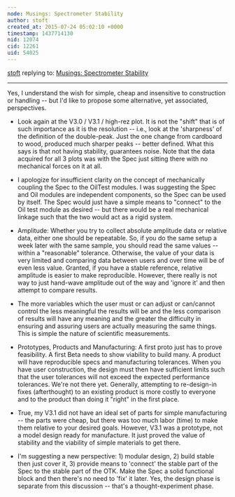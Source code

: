 ```yaml
---
node: Musings: Spectrometer Stability
author: stoft
created_at: 2015-07-24 05:02:10 +0000
timestamp: 1437714130
nid: 12074
cid: 12261
uid: 54025
---
```




[stoft](../profile/stoft) replying to: [Musings: Spectrometer Stability](../notes/stoft/07-17-2015/musings-spectrometer-stability)

----
Yes, I understand the wish for simple, cheap and insensitive to construction or handling -- but I'd like to propose some alternative, yet associated, perspectives.

- Look again at the V3.0 / V3.1 / high-rez plot. It is not the "shift" that is of such importance as it is the resolution -- i.e., look at the 'sharpness' of the definition of the double-peak. Just the one change from cardboard to wood, produced much sharper peaks -- better defined. What this says is that not having stability, guarantees noise. Note that the data acquired for all 3 plots was with the Spec just sitting there with no mechanical forces on it at all.

- I apologize for insufficient clarity on the concept of mechanically coupling the Spec to the OilTest modules. I was suggesting the Spec and Oil modules are independent components, so the Spec can be used by itself. The Spec would just have a simple means to "connect" to the Oil test module as desired -- but there would be a real mechanical linkage such that the two would act as a rigid system.

- Amplitude: Whether you try to collect absolute amplitude data or relative data, either one should be repeatable. So, if you do the same setup a week later with the same sample, you should read the same values -- within a "reasonable" tolerance. Otherwise, the value of your data is very limited and comparing data between users and over time will be of even less value. Granted, if you have a stable reference, relative amplitude is easier to make reproducible. However, there really is not way to just hand-wave amplitude out of the way and 'ignore it' and then attempt to compare results.

- The more variables which the user must or can adjust or can/cannot control the less meaningful the results will be and the less comparison of results will have any meaning and the greater the difficulty in ensuring and assuring users are actually measuring the same things. This is simple the nature of scientific measurements.

- Prototypes, Products and Manufacturing: A first proto just has to prove feasibility. A first Beta needs to show viability to build many. A product will have reproducible specs and manufacturing tolerances. When you have user construction, the design must then have sufficient limits such that the user tolerances will not exceed the expected performance tolerances. We're not there yet. Generally, attempting to re-design-in fixes (afterthought) to an existing product is more costly to everyone and to the product than doing it "right" in the first place.

- True, my V3.1 did not have an ideal set of parts for simple manufacturing -- the parts were cheap, but there was too much labor (time) to make them relative to your desired goals. However, V3.1 was a prototype, not a model design ready for manufacture. It just proved the value of stability and the viability of simple materials to get there.

- I'm suggesting a new perspective: 1) modular design, 2) build stable then just cover it, 3) provide means to 'connect' the stable part of the Spec to the stable part of the OTK. Make the Spec a solid functional block and then there's no need to 'fix' it later. Yes, the design phase is separate from this discussion -- that's a thought-experiment phase.
